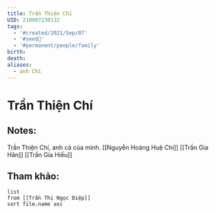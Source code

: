 ```yaml
---
title: Trần Thiện Chí
UID: 210907230132
tags:
  - '#created/2021/Sep/07'
  - '#seed🥜'
  - '#permanent/people/family'
birth: 
death: 
aliases:
  - anh Chí
---
```

# Trần Thiện Chí

## Notes:
Trần Thiện Chí, anh cả của mình.
[[Nguyễn Hoàng Huệ Chi]]
[[Trần Gia Hân]]
[[Trần Gia Hiếu]]

## Tham khảo:
```dataview
list
from [[Trần Thị Ngọc Diệp]]
sort file.name asc
```